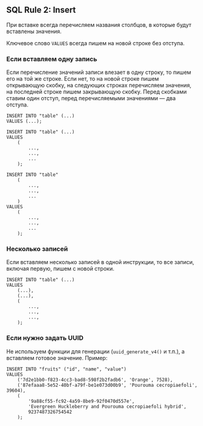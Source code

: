 ## SQL Rule 2: Insert

При вставке всегда перечисляем названия столбцов, в которые будут вставлены значения.

Ключевое слово `VALUES` всегда пишем на новой строке без отступа.

### Если вставляем одну запись
Если перечисление значений записи влезает в одну строку, то пишем его на той же строке. 
Если нет, то на новой строке пишем открывающую скобку, на следующих строках перечисляем значения,
на последней строке пишем закрывающую скобку.
Перед скобками ставим один отступ, перед перечисляемыми значениями — два отступа.

```
INSERT INTO "table" (...)
VALUES (...);
```
```
INSERT INTO "table" (...)
VALUES
    (
        ...,
        ...,
        ...
    );
```
```
INSERT INTO "table"
    (
        ...,
        ...,
        ...
    )
VALUES
    (
        ...,
        ...,
        ...
    );
```   

### Несколько записей 
Если вставляем несколько записей в одной инструкции, то все записи, включая первую, 
   пишем с новой строки.
```
INSERT INTO "table" (...)
VALUES
    (...),
    (...),
    (
        ...,
        ...,
        ...,
    );
```

### Если нужно задать UUID
Не используем функции для генерации (`uuid_generate_v4()` и т.п.),
а вставляем готовое значение. Пример:

```
INSERT INTO "fruits" ("id", "name", "value")
VALUES 
    ('7d2e1bb0-f823-4cc3-bad8-598f2b2fadb6', 'Orange', 7528),
    ('87efaaa8-5e52-40bf-a79f-be1e073d00b9', 'Pourouma cecropiaefoli', 39604),
    (
        '9a88cf55-fc92-4a59-8be9-92f0470d557e',
        'Evergreen Huckleberry and Pourouma cecropiaefoli hybrid',
        9237487326754542
    );
```
